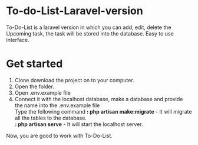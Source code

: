 # To-do-List-Laravel-version
To-Do-List is a laravel version in which you can add, edit, delete the Upcoming task, the task will be stored into the database. Easy to use interface.

# Get started
1. Clone download the project on to your computer.
2. Open the folder.
3. Open .env.example file
4. Connect it with the localhost database, make a database and provide the name into the .env.example file
<br>Type the following command
<strong>: php artisan make:migrate</strong>		-	It will migrate all the tables to the database.<br>
<strong>: php artisan serve</strong>			-	It will start the localhost server.

Now, you are good to work with To-Do-List.